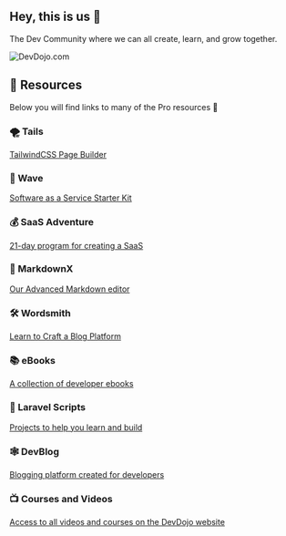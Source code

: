 ## Hey, this is us 👋

The Dev Community where we can all create, learn, and grow together.

![DevDojo.com](https://user-images.githubusercontent.com/21223421/134694899-ff7b4284-7e44-41aa-9b5b-aae968353cf4.png)

## 🍿 Resources

Below you will find links to many of the Pro resources 🙌

### 🌪 Tails 

[TailwindCSS Page Builder](https://devdojo.com/tails)

### 🌊 Wave

[Software as a Service Starter Kit](https://devdojo.com/wave)

### 💰 SaaS Adventure

[21-day program for creating a SaaS](https://devdojo.com/saasadventure)

### 📝 MarkdownX

[Our Advanced Markdown editor](https://devdojo.com/markdownx)

### 🛠 Wordsmith

[Learn to Craft a Blog Platform](https://devdojo.com/wordsmith)

### 📚 eBooks

[A collection of developer ebooks](https://devdojo.com/ebooks)

### 📜 Laravel Scripts

[Projects to help you learn and build](https://devdojo.com/scripts)

### 🕸 DevBlog

[Blogging platform created for developers](https://devdojo.com/devblog)

### 📺 Courses and Videos

[Access to all videos and courses on the DevDojo website](https://devdojo.com/courses)

